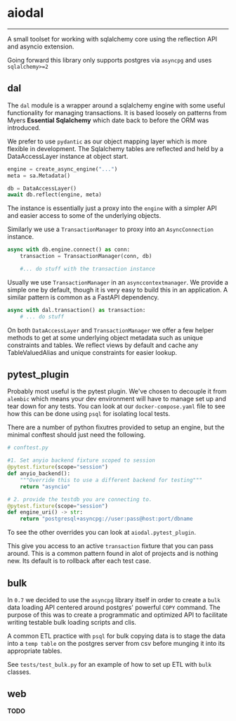 # aiodal 
--- 

A small toolset for working with sqlalchemy core using the reflection API and asyncio extension. 

Going forward this library only supports postgres via `asyncpg` and uses `sqlalchemy>=2`

## dal 

The `dal` module is a wrapper around a sqlalchemy engine with some useful functionality for managing transactions. It is based loosely on patterns from Myers __Essential Sqlalchemy__
which date back to before the ORM was introduced. 

We prefer to use `pydantic` as our object mapping layer which is more flexible in development. The Sqlalchemy tables are
reflected and held by a DataAccessLayer instance at object start. 

```python
engine = create_async_engine("...")
meta = sa.Metadata()

db = DataAccessLayer()
await db.reflect(engine, meta)

```

The instance is essentially just a proxy into the `engine` with a simpler API and easier access to some of the underlying objects. 

Similarly we use a `TransactionManager` to proxy into an `AsyncConnection` instance. 

```python
async with db.engine.connect() as conn:
    transaction = TransactionManager(conn, db)

    #... do stuff with the transaction instance
```

Usually we use `TransactionManager` in an `asynccontextmanager`. We provide a simple one by default, though it is very easy to build this in an application. A similar pattern is common as a FastAPI dependency. 

```python
async with dal.transaction() as transaction: 
    # ... do stuff  
```

On both `DataAccessLayer` and `TransactionManager` we offer a few helper methods to get at some underlying object metadata such as unique constraints and tables. We reflect views by default and cache any TableValuedAlias and unique constraints for easier lookup. 


## pytest_plugin

Probably most useful is the pytest plugin. We've chosen to decouple it from `alembic` which means your dev environment will have to manage set up and tear down for any tests. You can look at our `docker-compose.yaml` file to see how this can be done using `psql` for isolating local tests. 

There are a number of python fixutres provided to setup an engine, but the minimal conftest should just need the following.
```python 
# conftest.py 

#1. Set anyio backend fixture scoped to session 
@pytest.fixture(scope="session")
def anyio_backend():
    """Override this to use a different backend for testing"""
    return "asyncio"

# 2. provide the testdb you are connecting to.
@pytest.fixture(scope="session")
def engine_uri() -> str:
    return "postgresql+asyncpg://user:pass@host:port/dbname

```

To see the other overrides you can look at `aiodal.pytest_plugin`. 

This give you access to an active `transaction` fixture that you can pass around. This is a common pattern found in alot of projects and is nothing new. Its default is to rollback after each test case.  

## bulk 

In `0.7` we decided to use the `asyncpg` library itself in order to create a `bulk` data loading API centered around postgres' powerful `COPY` command. The purpose of this was to create a programmatic and optimized API to facilitate writing testable bulk loading scripts and clis.

A common ETL practice with `psql` for bulk copying data is to stage the data into a `temp table` on the postgres server from csv before munging it into its appropriate tables. 

See `tests/test_bulk.py` for an example of how to set up ETL with `bulk` classes.



## web 

__TODO__